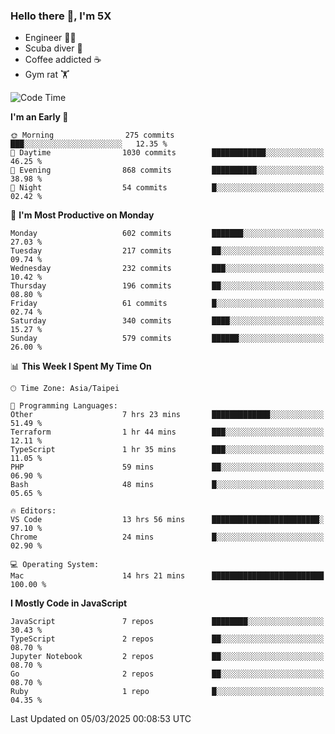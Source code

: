 ### Hello there 👋, I'm 5X

* Engineer 👨‍💻
* Scuba diver 🤿
* Coffee addicted ☕️
* Gym rat 🏋️

<!--START_SECTION:waka-->
![Code Time](http://img.shields.io/badge/Code%20Time-1%2C479%20hrs%2016%20mins-blue)

**I'm an Early 🐤** 

```text
🌞 Morning                275 commits         ███░░░░░░░░░░░░░░░░░░░░░░   12.35 % 
🌆 Daytime                1030 commits        ████████████░░░░░░░░░░░░░   46.25 % 
🌃 Evening                868 commits         ██████████░░░░░░░░░░░░░░░   38.98 % 
🌙 Night                  54 commits          █░░░░░░░░░░░░░░░░░░░░░░░░   02.42 % 
```
📅 **I'm Most Productive on Monday** 

```text
Monday                   602 commits         ███████░░░░░░░░░░░░░░░░░░   27.03 % 
Tuesday                  217 commits         ██░░░░░░░░░░░░░░░░░░░░░░░   09.74 % 
Wednesday                232 commits         ███░░░░░░░░░░░░░░░░░░░░░░   10.42 % 
Thursday                 196 commits         ██░░░░░░░░░░░░░░░░░░░░░░░   08.80 % 
Friday                   61 commits          █░░░░░░░░░░░░░░░░░░░░░░░░   02.74 % 
Saturday                 340 commits         ████░░░░░░░░░░░░░░░░░░░░░   15.27 % 
Sunday                   579 commits         ██████░░░░░░░░░░░░░░░░░░░   26.00 % 
```


📊 **This Week I Spent My Time On** 

```text
🕑︎ Time Zone: Asia/Taipei

💬 Programming Languages: 
Other                    7 hrs 23 mins       █████████████░░░░░░░░░░░░   51.49 % 
Terraform                1 hr 44 mins        ███░░░░░░░░░░░░░░░░░░░░░░   12.11 % 
TypeScript               1 hr 35 mins        ███░░░░░░░░░░░░░░░░░░░░░░   11.05 % 
PHP                      59 mins             ██░░░░░░░░░░░░░░░░░░░░░░░   06.90 % 
Bash                     48 mins             █░░░░░░░░░░░░░░░░░░░░░░░░   05.65 % 

🔥 Editors: 
VS Code                  13 hrs 56 mins      ████████████████████████░   97.10 % 
Chrome                   24 mins             █░░░░░░░░░░░░░░░░░░░░░░░░   02.90 % 

💻 Operating System: 
Mac                      14 hrs 21 mins      █████████████████████████   100.00 % 
```

**I Mostly Code in JavaScript** 

```text
JavaScript               7 repos             ████████░░░░░░░░░░░░░░░░░   30.43 % 
TypeScript               2 repos             ██░░░░░░░░░░░░░░░░░░░░░░░   08.70 % 
Jupyter Notebook         2 repos             ██░░░░░░░░░░░░░░░░░░░░░░░   08.70 % 
Go                       2 repos             ██░░░░░░░░░░░░░░░░░░░░░░░   08.70 % 
Ruby                     1 repo              █░░░░░░░░░░░░░░░░░░░░░░░░   04.35 % 
```




 Last Updated on 05/03/2025 00:08:53 UTC
<!--END_SECTION:waka-->
